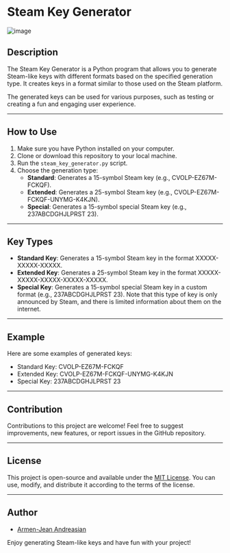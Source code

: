 # Steam Key Generator

![image](https://www.lowyat.net/wp-content/uploads/2016/04/steam-logo.jpg)

## Description

The Steam Key Generator is a Python program that allows you to generate Steam-like keys with different formats based on the specified generation type. It creates keys in a format similar to those used on the Steam platform.

The generated keys can be used for various purposes, such as testing or creating a fun and engaging user experience.

---

## How to Use

1. Make sure you have Python installed on your computer.
2. Clone or download this repository to your local machine.
3. Run the `steam_key_generator.py` script.
4. Choose the generation type:
   - **Standard**: Generates a 15-symbol Steam key (e.g., CVOLP-EZ67M-FCKQF).
   - **Extended**: Generates a 25-symbol Steam key (e.g., CVOLP-EZ67M-FCKQF-UNYMG-K4KJN).
   - **Special**: Generates a 15-symbol special Steam key (e.g., 237ABCDGHJLPRST 23).

---
## Key Types

- **Standard Key**: Generates a 15-symbol Steam key in the format XXXXX-XXXXX-XXXXX.
- **Extended Key**: Generates a 25-symbol Steam key in the format XXXXX-XXXXX-XXXXX-XXXXX-XXXXX.
- **Special Key**: Generates a 15-symbol special Steam key in a custom format (e.g., 237ABCDGHJLPRST 23). Note that this type of key is only announced by Steam, and there is limited information about them on the internet.

---

## Example

Here are some examples of generated keys:

- Standard Key: CVOLP-EZ67M-FCKQF
- Extended Key: CVOLP-EZ67M-FCKQF-UNYMG-K4KJN
- Special Key: 237ABCDGHJLPRST 23


---
## Contribution

Contributions to this project are welcome! Feel free to suggest improvements, new features, or report issues in the GitHub repository.


---
## License

This project is open-source and available under the [MIT License](LICENSE). You can use, modify, and distribute it according to the terms of the license.

---
## Author

- [Armen-Jean Andreasian](https://github.com/Armen-Jean-Andreasian)

Enjoy generating Steam-like keys and have fun with your project!
